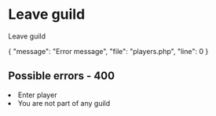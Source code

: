 # Leave guild

<highlight>Leave guild</highlight>

<include from="notes.md" element-id="urlVariable"/>
<include from="notes.md" element-id="session"/>

<api-endpoint openapi-path="./../../data.yaml" endpoint="/players/{$username}/leave" method="PATCH">
	<response type="400">
		<sample lang="JSON">
			{
				"message": "Error message",
				"file": "players.php",
				"line": 0
			}
		</sample>
	</response>
</api-endpoint>

## Possible errors - 400
<list>
	<li>Enter player</li>
	<li>You are not part of any guild</li>
</list>